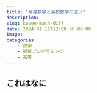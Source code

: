```yaml
---
title: "高専数学と高校数学の違い"
description: 
slug: kosen-math-diff
date: 2024-01-15T12:08:30+09:00
image: 
categories:
    - 数学
    - 競技プログラミング
    - 高専
---
```



## これはなに


